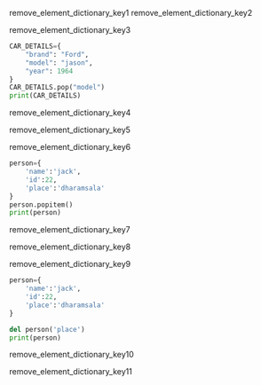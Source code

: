        
remove_element_dictionary_key1
remove_element_dictionary_key2


remove_element_dictionary_key3


```python
CAR_DETAILS={
    "brand": "Ford",
    "model": "jason",
    "year": 1964
}
CAR_DETAILS.pop("model")
print(CAR_DETAILS)
 ```
    
remove_element_dictionary_key4


remove_element_dictionary_key5


remove_element_dictionary_key6


```python
person={
    'name':'jack',
    'id':22,
    'place':'dharamsala'
}
person.popitem()
print(person)
 ```
remove_element_dictionary_key7


remove_element_dictionary_key8


remove_element_dictionary_key9



```python
person={
    'name':'jack',
    'id':22,
    'place':'dharamsala'
}

del person('place')
print(person)
 ```

remove_element_dictionary_key10


remove_element_dictionary_key11
